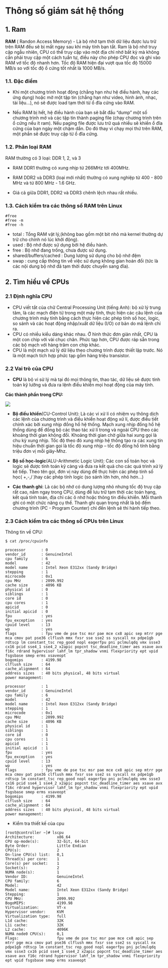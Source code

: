 # Thông số giám sát hệ thống



## 1. Ram

**RAM** ( Randon Access Memory) - Là bộ nhớ tạm thời dữ liệu được lưu trữ trên RAM đều sẽ bị mất ngay sau khi máy tính bạn tắt. Ram là bộ nhớ truy cập ngẫu nhiên, CPU có thể truy cập vào một địa chỉ nhớ bất kỳ mà không cần phải truy cập một cách tuần tự, điều này cho phép CPU đọc và ghi vào RAM vớ tốc độ nhanh hơn. Tốc độ RAM hiện đại vượt qua tốc độ 15000 MB/s so với tốc độ ổ cứng tốt nhất là 1000 MB/s.

### 1.1. Đặc điểm

- Khi một chương trình hoạt động (chẳng hạn như hệ điều hành, hay các ứng dụng) hoặc mở một tập tin (chẳng hạn như video, hình ảnh, nhạc, tài liệu...), nó sẽ được load tạm thời từ ổ đĩa cứng vào RAM.

- Nếu RAM bị hết, hệ điều hành của bạn sẽ bắt đầu “dump” một số chương trình mở và các tập tin thành paging file (chạy chương trình trên ổ cứng nếu ít ram). Nếu paging file được lưu trữ quá nhiều sẽ khiến ổ đĩa cứng của bạn ngày một chậm dần. Do đó thay vì chạy mọi thứ trên RAM, một phần sẽ được truy cập từ ổ đĩa cứng.

### 1.2. Phân loại RAM

RAM thường có 3 loại: DDR 1, 2, và 3

- RAM DDR1 thường có xung nhịp từ 266MHz tới 400MHz.

- RAM DDR2 và DDR3 (loại mới nhất) thường có xung nghiệp từ 400 - 800 MHz và từ 800 MHz - 1.6 GHz.

- Giá cả giữa DDR1, DDR2 và DDR3 chênh lệch nhau rất nhiều.

### 1.3. Cách kiểm tra các thông số RAM trên Linux
```
#free
#free -m
#free -h
```

- total : Tổng RAM vật lý,(không bao gồm một bit nhỏ mà kernel thường dự trữ cho chính nó lúc khởi động).
- used : Bộ nhớ được sử dụng bởi hệ điều hành.
- free : Bộ nhớ đang trống, chưa được sử dụng.
- shared/buffers/cached : Dung lượng sử dụng cho bộ nhớ đệm
- swap : cung cấp thông tin về việc sử dụng không gian hoán đổi (tức là các nội dung bộ nhớ đã tạm thời được chuyển sang đĩa).

## 2. Tìm hiểu về CPUs

### 2.1 Định nghĩa CPU

- CPU viết tắt của chữ Central Processing Unit (tiếng Anh): bộ xử lý trung tâm, là các mạch điện tử trong một máy tính, thực hiện các câu lệnh của chương trình máy tính bằng cách thực hiện các phép tính số học, logic, so sánh và các hoạt động nhập/xuất dữ liệu (I/O) cơ bản do mã lệnh chỉ ra.
- CPU có nhiều kiểu dáng khác nhau. Ở hình thức đơn giản nhất, CPU là một con chip với vài chục chân. Phức tạp hơn, CPU được ráp sẵn trong các bộ mạch với hàng trăm con chip khác.
- CPU là một mạch xử lý dữ liệu theo chương trình được thiết lập trước. Nó là một mạch tích hợp phức tạp gồm hàng triệu transistor.

### 2.2 Vai trò của CPU

- **CPU** là bộ vi sử lý mà  tại đó mọi thông tin, thao tác, dữ liệu sẽ được tính toán kỹ lưỡng và đưa ra lệnh điều khiển mọi hoạt động của máy tính.

**Các thành phần trong CPU:**

<img src="https://i.imgur.com/01bPis1.jpg">

- **Bộ điều khiển**(CU-Control Unit): Là các vi xử lí có nhiệm vụ thông dịch các lệnh của chương trình và điều khiển hoạt động xử lí,  được điều tiết chính xác bởi xung nhịp đồng hồ hệ thống. Mạch xung nhịp đồng hồ hệ thống dùng để đồng bộ các thao tác xử lí trong và ngoài CPU theo các khoảng thời gian không đổi. Khoảng thời gian chờ giữa hai xung gọi là chu kỳ xung nhịp. Tốc độ theo đó xung nhịp hệ thống tạo ra các xung tín hiệu chuẩn thời gian gọi là tốc độ xung nhịp – tốc độ đồng hồ tính bằng triệu đơn vị mỗi giây-Mhz.

- **Bộ số học-logic**(ALU-Arithmetic Logic Unit):  Các con số toán học và logic sẽ được tính toán kỹ càng và đưa ra kết quả cho các quá trình xử lý kế tiếp. Theo tên gọi, đơn vị này dùng để thực hiện các phép tính số học( +,-,/ )hay các phép tính logic (so sánh lớn hơn, nhỏ hơn…)

- **Các thanh ghi**: Là các bộ nhớ có dung lượng nhỏ nhưng tốc độ truy cập rất cao, nằm ngay trong CPU, dùng để lưu trữ tạm thời các toán hạng, kết quả tính toán, địa chỉ các ô nhớ hoặc thông tin điều khiển. Mỗi thanh ghi có một chức năng cụ thể. Thanh ghi quan trọng nhất là bộ đếm chương trình (PC - Program Counter) chỉ đến lệnh sẽ thi hành tiếp theo.

### 2.3 Cách kiểm tra các thông số CPUs trên Linux

Thông tin về CPU: 
```
$ cat /proc/cpuinfo

processor       : 0
vendor_id       : GenuineIntel
cpu family      : 6
model           : 42
model name      : Intel Xeon E312xx (Sandy Bridge)
stepping        : 1
microcode       : 0x1
cpu MHz         : 2099.992
cache size      : 4096 KB
physical id     : 0
siblings        : 1
core id         : 0
cpu cores       : 1
apicid          : 0
initial apicid  : 0
fpu             : yes
fpu_exception   : yes
cpuid level     : 13
wp              : yes
flags           : fpu vme de pse tsc msr pae mce cx8 apic sep mtrr pge mca cmov pat pse36 clflush mmx fxsr sse sse2 ss syscall nx pdpe1gb rdtscp lm constant_tsc rep_good nopl eagerfpu pni pclmulqdq vmx ssse3 cx16 pcid sse4_1 sse4_2 x2apic popcnt tsc_deadline_timer aes xsave avx f16c rdrand hypervisor lahf_lm tpr_shadow vnmi flexpriority ept vpid fsgsbase smep erms xsaveopt
bogomips        : 4199.98
clflush size    : 64
cache_alignment : 64
address sizes   : 40 bits physical, 48 bits virtual
power management:

processor       : 1
vendor_id       : GenuineIntel
cpu family      : 6
model           : 42
model name      : Intel Xeon E312xx (Sandy Bridge)
stepping        : 1
microcode       : 0x1
cpu MHz         : 2099.992
cache size      : 4096 KB
physical id     : 1
siblings        : 1
core id         : 0
cpu cores       : 1
apicid          : 1
initial apicid  : 1
fpu             : yes
fpu_exception   : yes
cpuid level     : 13
wp              : yes
flags           : fpu vme de pse tsc msr pae mce cx8 apic sep mtrr pge mca cmov pat pse36 clflush mmx fxsr sse sse2 ss syscall nx pdpe1gb rdtscp lm constant_tsc rep_good nopl eagerfpu pni pclmulqdq vmx ssse3 cx16 pcid sse4_1 sse4_2 x2apic popcnt tsc_deadline_timer aes xsave avx f16c rdrand hypervisor lahf_lm tpr_shadow vnmi flexpriority ept vpid fsgsbase smep erms xsaveopt
bogomips        : 4199.98
clflush size    : 64
cache_alignment : 64
address sizes   : 40 bits physical, 48 bits virtual
power management:

```

- Kiểm tra thiết kế của cpu
```
[root@controller ~]# lscpu
Architecture:          x86_64
CPU op-mode(s):        32-bit, 64-bit
Byte Order:            Little Endian
CPU(s):                2
On-line CPU(s) list:   0,1
Thread(s) per core:    1
Core(s) per socket:    1
Socket(s):             2
NUMA node(s):          1
Vendor ID:             GenuineIntel
CPU family:            6
Model:                 42
Model name:            Intel Xeon E312xx (Sandy Bridge)
Stepping:              1
CPU MHz:               2099.992
BogoMIPS:              4199.98
Virtualization:        VT-x
Hypervisor vendor:     KVM
Virtualization type:   full
L1d cache:             32K
L1i cache:             32K
L2 cache:              4096K
NUMA node0 CPU(s):     0,1
Flags:                 fpu vme de pse tsc msr pae mce cx8 apic sep mtrr pge mca cmov pat pse36 clflush mmx fxsr sse sse2 ss syscall nx pdpe1gb rdtscp lm constant_tsc rep_good nopl eagerfpu pni pclmulqdq vmx ssse3 cx16 pcid sse4_1 sse4_2 x2apic popcnt tsc_deadline_timer aes xsave avx f16c rdrand hypervisor lahf_lm tpr_shadow vnmi flexpriority ept vpid fsgsbase smep erms xsaveopt
```
